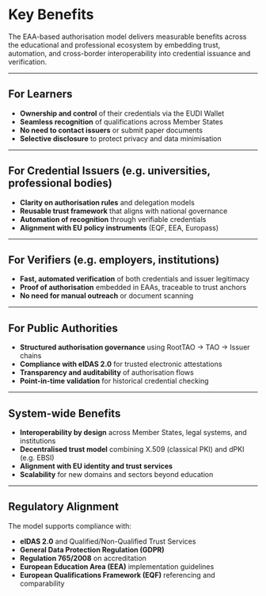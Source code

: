# Key Benefits

The EAA-based authorisation model delivers measurable benefits across the educational and professional ecosystem by embedding trust, automation, and cross-border interoperability into credential issuance and verification.

---

## For Learners

- **Ownership and control** of their credentials via the EUDI Wallet  
- **Seamless recognition** of qualifications across Member States  
- **No need to contact issuers** or submit paper documents  
- **Selective disclosure** to protect privacy and data minimisation  

---

## For Credential Issuers (e.g. universities, professional bodies)

- **Clarity on authorisation rules** and delegation models  
- **Reusable trust framework** that aligns with national governance  
- **Automation of recognition** through verifiable credentials  
- **Alignment with EU policy instruments** (EQF, EEA, Europass)  

---

## For Verifiers (e.g. employers, institutions)

- **Fast, automated verification** of both credentials and issuer legitimacy  
- **Proof of authorisation** embedded in EAAs, traceable to trust anchors  
- **No need for manual outreach** or document scanning  

---

## For Public Authorities

- **Structured authorisation governance** using RootTAO → TAO → Issuer chains  
- **Compliance with eIDAS 2.0** for trusted electronic attestations  
- **Transparency and auditability** of authorisation flows  
- **Point-in-time validation** for historical credential checking  

---

## System-wide Benefits

- **Interoperability by design** across Member States, legal systems, and institutions  
- **Decentralised trust model** combining X.509 (classical PKI) and dPKI (e.g. EBSI)  
- **Alignment with EU identity and trust services**  
- **Scalability** for new domains and sectors beyond education  

---

## Regulatory Alignment

The model supports compliance with:
- **eIDAS 2.0** and Qualified/Non-Qualified Trust Services  
- **General Data Protection Regulation (GDPR)**  
- **Regulation 765/2008** on accreditation  
- **European Education Area (EEA)** implementation guidelines  
- **European Qualifications Framework (EQF)** referencing and comparability
